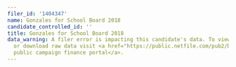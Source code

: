 ```yaml
---
filer_id: '1404347'
name: Gonzales for School Board 2018
candidate_controlled_id: ''
title: Gonzales for School Board 2018
data_warning: A filer error is impacting this candidate's data. To view campaign statements
  or download raw data visit <a href="https://public.netfile.com/pub2/Default.aspx?aid=COAK">Oakland’s
  public campaign finance portal</a>.
---
```

